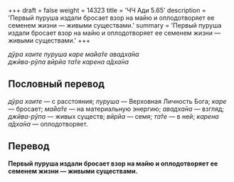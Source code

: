 +++
draft = false
weight = 14323
title = 'ЧЧ Ади 5.65'
description = 'Первый пуруша издали бросает взор на майю и оплодотворяет ее семенем жизни — живыми существами.'
summary = 'Первый пуруша издали бросает взор на майю и оплодотворяет ее семенем жизни — живыми существами.'
+++

_дӯра хаите пуруша каре ма̄йа̄те авадха̄на  
джӣва-рӯпа вӣрйа та̄те карена а̄дха̄на_

## Пословный перевод

_дӯра_ _хаите_ — с расстояния; _пуруша_ — Верховная Личность Бога; _каре_ — бросает; _ма̄йа̄те_ — на материальную энергию; _авадха̄на_ — взгляд; _джӣва_\-_рӯпа_ — живых существ; _вӣрйа_ — семя; _та̄те_ — в ней; _карена_ _а̄дха̄на_ — оплодотворяет.

## Перевод

**Первый пуруша издали бросает взор на майю и оплодотворяет ее семенем жизни — живыми существами.**
